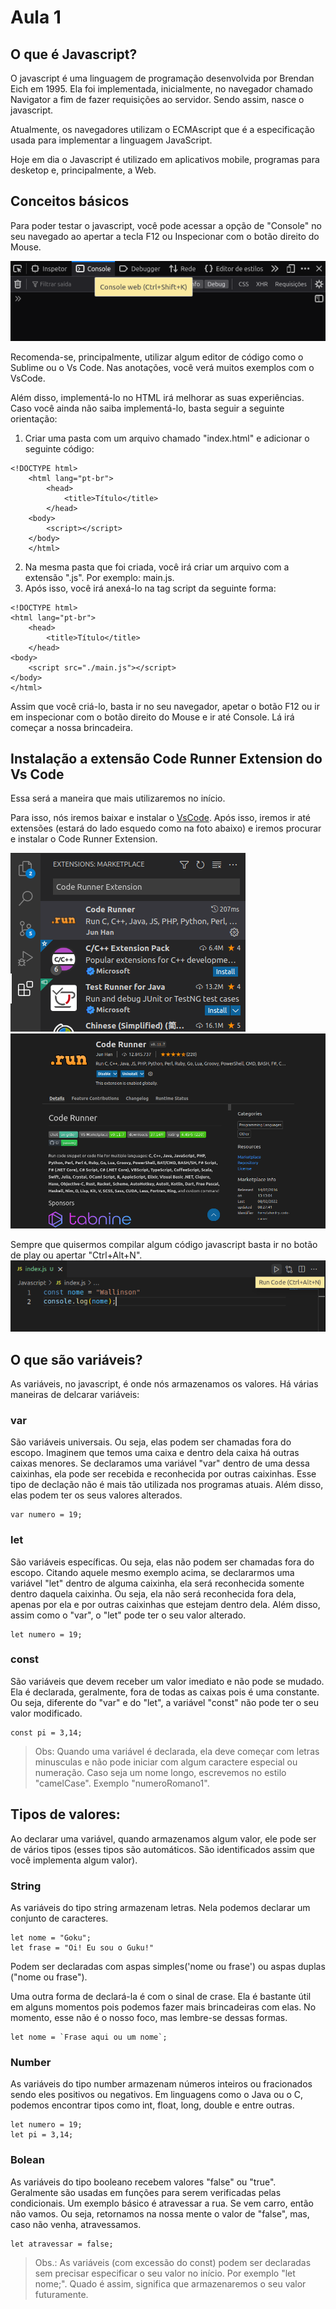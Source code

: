 # Aula 1

## O que é Javascript?
O javascript é uma linguagem de programação desenvolvida por Brendan Eich em 1995. Ela foi implementada, inicialmente, no navegador chamado Navigator a fim de fazer requisições ao servidor. Sendo assim, nasce o javascript.

Atualmente, os navegadores utilizam o ECMAscript que é a especificação usada para implementar a linguagem JavaScript.

Hoje em dia o Javascript é utilizado em aplicativos mobile, programas para desketop e, principalmente, a Web.

## Conceitos básicos
Para poder testar o javascript, você pode acessar a opção de "Console" no seu navegado ao apertar a tecla F12 ou Inspecionar com o botão direito do Mouse.

![Console](./Fotos/Javascript%20console.png)

Recomenda-se, principalmente, utilizar algum editor de código como o Sublime ou o Vs Code. Nas anotações, você verá muitos exemplos com o VsCode.

Além disso, implementá-lo no HTML irá melhorar as suas experiências. Caso você ainda não saiba implementá-lo, basta seguir a seguinte orientação:

1. Criar uma pasta com um arquivo chamado  "index.html" e adicionar o seguinte código:
```
<!DOCTYPE html>
    <html lang="pt-br">
        <head>
            <title>Título</title>
        </head>
    <body>
        <script></script>
    </body>
    </html> 
```
2. Na mesma pasta que foi criada, você irá criar um arquivo com a extensão ".js". Por exemplo: main.js.
3. Após isso, você irá anexá-lo na tag script da seguinte forma:
```
<!DOCTYPE html>
<html lang="pt-br">
    <head>
        <title>Título</title>
    </head>
<body>
    <script src="./main.js"></script>
</body>
</html> 
```

Assim que você criá-lo, basta ir no seu navegador, apetar o botão F12 ou ir em inspecionar com o botão direito do Mouse e ir até Console. Lá irá começar a nossa brincadeira.

## Instalação a extensão Code Runner Extension do Vs Code

Essa será a maneira que mais utilizaremos no início.

Para isso, nós iremos baixar e instalar o [VsCode](https://code.visualstudio.com/download). Após isso, iremos ir até extensões (estará do lado esquedo como na foto abaixo) e iremos procurar e instalar o Code Runner Extension.

![Code Runner Extension](./Fotos/Code%20Runner%20Extension%201.png)
![Code Runner Extension](./Fotos/Code%20Runner%20Extension%202.png)

Sempre que quisermos compilar algum código javascript basta ir no botão de play ou apertar "Ctrl+Alt+N".
![Play](./Fotos/Play.png)

## O que são variáveis?
As variáveis, no javascript, é onde nós armazenamos os valores. Há várias maneiras de delcarar variáveis:

### var
São variáveis universais. Ou seja, elas podem ser chamadas fora do escopo.
Imaginem que temos uma caixa e dentro dela caixa há outras caixas menores. Se declaramos uma variável "var" dentro de uma dessa caixinhas, ela pode ser recebida e reconhecida por outras caixinhas. Esse tipo de declação não é mais tão utilizada nos programas atuais. Além disso, elas podem ter os seus valores alterados.
```
var numero = 19;
```
### let
São variáveis específicas. Ou seja, elas não podem ser chamadas fora do escopo.
Citando aquele mesmo exemplo acima, se declararmos uma variável "let" dentro de alguma caixinha, ela será reconhecida somente dentro daquela caixinha. Ou seja, ela não será reconhecida fora dela, apenas por ela e por outras caixinhas que estejam dentro dela. Além disso, assim como o "var", o "let" pode ter o seu valor alterado.
```
let numero = 19;
```
### const
São variáveis que devem receber um valor imediato e não pode se mudado. Ela é declarada, geralmente, fora de todas as caixas pois é uma constante. Ou seja, diferente do "var" e do "let", a variável "const" não pode ter o seu valor modificado.
```
const pi = 3,14;
```

> Obs: Quando uma variável é declarada, ela deve começar com letras minusculas e não pode iniciar com algum caractere especial ou numeração. Caso seja um nome longo, escrevemos no estilo "camelCase". Exemplo "numeroRomano1".

## Tipos de valores:
Ao declarar uma variável, quando armazenamos algum valor, ele pode ser de vários tipos (esses tipos são automáticos. São identificados assim que você implementa algum valor).

### String
As variáveis do tipo string armazenam letras. Nela podemos declarar um conjunto de caracteres.
```
let nome = "Goku";
let frase = "Oi! Eu sou o Guku!"
```
Podem ser declaradas com aspas simples('nome ou frase') ou aspas duplas ("nome ou frase").

Uma outra forma de declará-la é com o sinal de crase. Ela é bastante útil em alguns momentos pois podemos fazer mais brincadeiras com elas. No momento, esse não é o nosso foco, mas lembre-se dessas formas.
```
let nome = `Frase aqui ou um nome`;
```
### Number
As variáveis do tipo number armazenam números inteiros ou fracionados sendo eles positivos ou negativos.
Em linguagens como o Java ou o C, podemos encontrar tipos como int, float, long, double e entre outras.
```
let numero = 19;
let pi = 3,14;
```
### Bolean
As variáveis do tipo booleano recebem valores "false" ou "true". Geralmente são usadas em funções para serem verificadas pelas condicionais. Um exemplo básico é atravessar a rua. Se vem carro, então não vamos. Ou seja, retornamos na nossa mente o valor de "false", mas, caso não venha, atravessamos.
```
let atravessar = false;
```

> Obs.: As variáveis (com excessão do const) podem ser declaradas sem precisar especificar o seu valor no início. Por exemplo "let nome;". Quado é assim, significa que armazenaremos o seu valor futuramente.